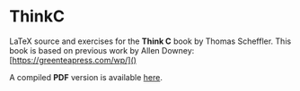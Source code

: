 # ThinkC

LaTeX source and exercises for the **Think C** book by Thomas Scheffler.
This book is based on previous work by Allen Downey: [https://greenteapress.com/wp/]()

A compiled **PDF** version is available [here](https://github.com/tscheffl/ThinkC/tree/master/PDF/Think-C.pdf).

